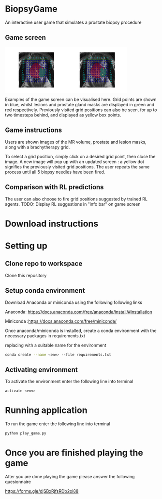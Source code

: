 # BiopsyGame
An interactive user game that simulates a prostate biopsy procedure 

## Game screen 
<div style="display: flex;">
  <img src="Figures/new_intro_screen.png" alt="Image 1" style="width: 40%;">
  <img src="Figures/new_3.png" alt="Image 2" style="width: 40%;">
</div>

Examples of the game screen can be visualised here. Grid points are shown in blue, whilst lesions and prostate gland masks are displayed in green and red respectively. Previously visited grid positions can also be seen, for up to two timesteps behind, and displayed as yellow box points. 

## Game instructions
Users are shown images of the MR volume, prostate and lesion masks, along with a brachytherapy grid. 

To select a grid position, simply click on a desired grid point, then close the image. A new image will pop up with an updated screen : a yellow dot signifies the previously visited grid positions. 
The user repeats the same process until all 5 biopsy needles have been fired.

## Comparison with RL predictions 

The user can also choose to fire grid positions suggested by trained RL agents.
TODO: Display RL suggestions in "info bar" on game screen

# Download instructions  

# Setting up 

## Clone repo to workspace 
Clone this repository 

## Setup conda environment 

Download Anaconda or miniconda using the following following links 

Anaconda: https://docs.anaconda.com/free/anaconda/install/#installation

Miniconda :https://docs.anaconda.com/free/miniconda/

Once anaconda/miniconda is installed, create a conda environment with the necessary packages in requirements.txt

replacing <env> with a suitable name for the environment
```bash
conda create --name <env> --file requirements.txt
```
## Activating environment 
To activate the environment enter the following line into terminal 

```bash
activate <env>
```
# Running application 

To run the game enter the following line into terminal 

```bash
python play_game.py
```
# Once you are finished playing the game 

After you are done playing the game please answer the following quesionnaire 

https://forms.gle/djSBxRjfsRDb2oi88